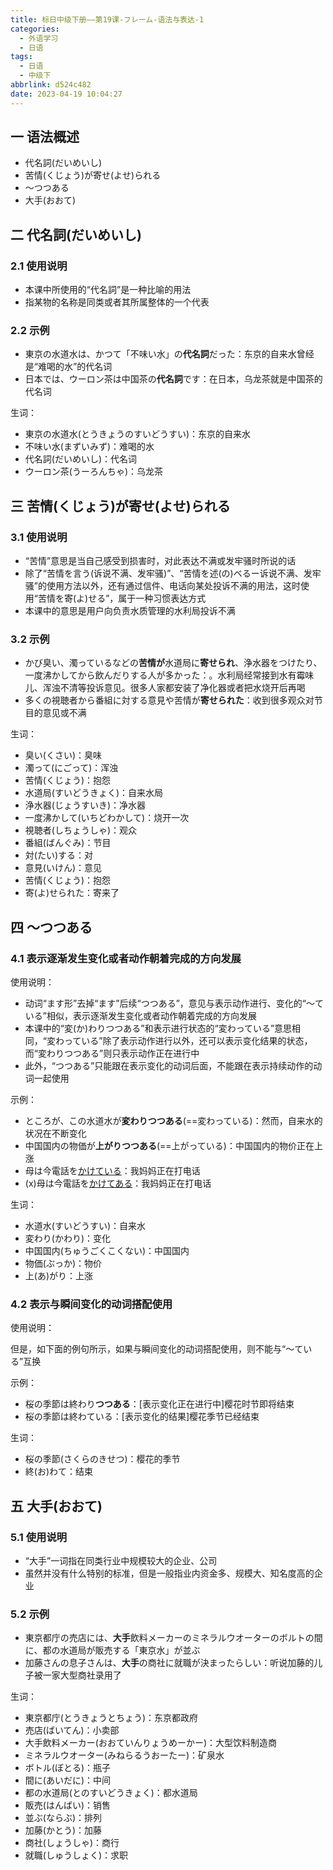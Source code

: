 ```yaml
---
title: 标日中级下册——第19课-フレーム-语法与表达-1
categories:
  - 外语学习
  - 日语
tags:
  - 日语
  - 中级下
abbrlink: d524c482
date: 2023-04-19 10:04:27
---
```

## 一 语法概述

* 代名詞(だいめいし)
* 苦情(くじょう)が寄せ(よせ)られる
* ～つつある
* 大手(おおて)

<!--more-->

## 二 代名詞(だいめいし)

### 2.1 使用说明

* 本课中所使用的“代名詞”是一种比喻的用法
* 指某物的名称是同类或者其所属整体的一个代表

### 2.2 示例

* 東京の水道水は、かつて「不味い水」の**代名詞**だった：东京的自来水曾经是“难喝的水”的代名词
* 日本では、ウーロン茶は中国茶の**代名詞**です：在日本，乌龙茶就是中国茶的代名词

生词：

* 東京の水道水(とうきょうのすいどうすい)：东京的自来水
* 不味い水(まずいみず)：难喝的水
* 代名詞(だいめいし)：代名词
* ウーロン茶(うーろんちゃ)：乌龙茶

## 三 苦情(くじょう)が寄せ(よせ)られる

### 3.1 使用说明

* “苦情”意思是当自己感受到损害时，对此表达不满或发牢骚时所说的话
* 除了“苦情を言う(诉说不满、发牢骚)”、“苦情を述(の)ベるー诉说不满、发牢骚”的使用方法以外，还有通过信件、电话向某处投诉不满的用法，这时使用“苦情を寄(よ)せる”，属于一种习惯表达方式
* 本课中的意思是用户向负责水质管理的水利局投诉不满

### 3.2 示例

* かび臭い、濁っているなどの**苦情が**水道局に**寄せられ**、浄水器をつけたり、一度沸かしてから飲んだりする人が多かった：。水利局经常接到水有霉味儿、浑浊不清等投诉意见。很多人家都安装了净化器或者把水烧开后再喝
* 多くの視聴者から番組に対する意見や苦情が**寄せられた**：收到很多观众对节目的意见或不满

生词：

* 臭い(くさい)：臭味
* 濁って(にごって)：浑浊
* 苦情(くじょう)：抱怨
* 水道局(すいどうきょく)：自来水局
* 浄水器(じょうすいき)：净水器
* 一度沸かして(いちどわかして)：烧开一次
* 視聴者(しちょうしゃ)：观众
* 番組(ばんぐみ)：节目
* 対(たい)する：对
* 意見(いけん)：意见
* 苦情(くじょう)：抱怨
* 寄(よ)せられた：寄来了

## 四 ～つつある

### 4.1 表示逐渐发生变化或者动作朝着完成的方向发展

使用说明：

* 动词“ます形”去掉“ます”后续“つつある”，意见与表示动作进行、变化的“～ている”相似，表示逐渐发生变化或者动作朝着完成的方向发展
* 本课中的“変(か)わりつつある”和表示进行状态的“変わっている”意思相同，“変わっている”除了表示动作进行以外，还可以表示变化结果的状态，而“変わりつつある”则只表示动作正在进行中
* 此外，“つつある”只能跟在表示变化的动词后面，不能跟在表示持续动作的动词一起使用

示例：

* ところが、この水道水が**変わりつつある**(==変わっている)：然而，自来水的状况在不断变化
* 中国国内の物価が**上がりつつある**(==上がっている)：中国国内的物价正在上涨
* 母は今電話を<u>かけている</u>：我妈妈正在打电话
* (x)母は今電話を<u>かけてある</u>：我妈妈正在打电话

生词：

* 水道水(すいどうすい)：自来水
* 変わり(かわり)：变化
* 中国国内(ちゅうごくこくない)：中国国内
* 物価(ぶっか)：物价
* 上(あ)がり：上涨

### 4.2 表示与瞬间变化的动词搭配使用

使用说明：

但是，如下面的例句所示，如果与瞬间变化的动词搭配使用，则不能与“～ている”互换

示例：

* 桜の季節は終わり**つつある**：[表示变化正在进行中]樱花时节即将结束
* 桜の季節は終わている：[表示变化的结果]樱花季节已经结束

生词：

* 桜の季節(さくらのきせつ)：樱花的季节
* 終(お)わて：结束

## 五 大手(おおて)

### 5.1 使用说明

* “大手”一词指在同类行业中规模较大的企业、公司
* 虽然并没有什么特别的标准，但是一般指业内资金多、规模大、知名度高的企业

### 5.2 示例

* 東京都庁の売店には、**大手**飲料メーカーのミネラルウオーターのボルトの間に、都の水道局が販売する「東京水」が並ぶ
* 加藤さんの息子さんは、**大手**の商社に就職が決まったらしい：听说加藤的儿子被一家大型商社录用了

生词：

* 東京都庁(とうきょうとちょう)：东京都政府
* 売店(ばいてん)：小卖部
* 大手飲料メーカー(おおていんりょうめーかー)：大型饮料制造商
* ミネラルウオーター(みねらるうおーたー)：矿泉水
* ボトル(ぼとる)：瓶子
* 間に(あいだに)：中间
* 都の水道局(とのすいどうきょく)：都水道局
* 販売(はんばい)：销售
* 並ぶ(ならぶ)：排列
* 加藤(かとう)：加藤
* 商社(しょうしゃ)：商行
* 就職(しゅうしょく)：求职